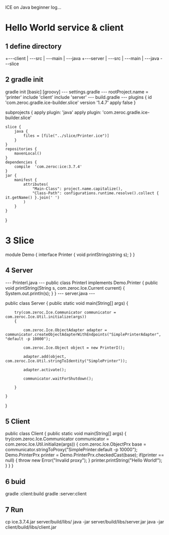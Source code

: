 
ICE on Java beginner log...

# Hello World service & client

## 1 define directory 
+---client
|   \---src
|       \---main
|           \---java
+---server
|   \---src
|       \---main
|           \---java
\---slice 

## 2 gradle init
gradle init
[basic]
[groovy]
--- settings.gradle ---
rootProject.name = 'printer'
include 'client'
include 'server'
--- build.gradle ---
plugins {
    id 'com.zeroc.gradle.ice-builder.slice' version '1.4.7' apply false
}
  
subprojects {
    apply plugin: 'java'
    apply plugin: 'com.zeroc.gradle.ice-builder.slice'
    
    slice {
        java {
            files = [file("../slice/Printer.ice")]
        }
    }
    repositories {
        mavenLocal()
    }
    dependencies {
        compile  'com.zeroc:ice:3.7.4'
    }
    jar {
        manifest {
            attributes(
                "Main-Class": project.name.capitalize(),
                "Class-Path": configurations.runtime.resolve().collect { it.getName() }.join(' ')
            )
        }
    }
}


# 3 Slice
module Demo
{
    interface Printer
    {
        void printString(string s);
    }
}

## 4 Server
--- PrinterI.java ---
public class PrinterI implements Demo.Printer
{
    public void printString(String s, com.zeroc.Ice.Current current)
    {
        System.out.println(s);
    }
}
--- server.java ---

public class Server
{
    public static void main(String[] args)
    {

        try(com.zeroc.Ice.Communicator communicator = com.zeroc.Ice.Util.initialize(args))
        {

            com.zeroc.Ice.ObjectAdapter adapter = communicator.createObjectAdapterWithEndpoints("SimplePrinterAdapter", "default -p 10000");

            com.zeroc.Ice.Object object = new PrinterI();

            adapter.add(object, com.zeroc.Ice.Util.stringToIdentity("SimplePrinter"));

            adapter.activate();

            communicator.waitForShutdown();

        }

    }

}



## 5 Client
public class Client
{
    public static void main(String[] args)
    {
        try(com.zeroc.Ice.Communicator communicator = com.zeroc.Ice.Util.initialize(args))
        {
            com.zeroc.Ice.ObjectPrx base = communicator.stringToProxy("SimplePrinter:default -p 10000");
            Demo.PrinterPrx printer = Demo.PrinterPrx.checkedCast(base);
            if(printer == null)
            {
                throw new Error("Invalid proxy");
            }
            printer.printString("Hello World!");
        }
    }
}

## 6 buid
gradle :client:build
gradle :server:client

## 7 Run
cp ice.3.7.4.jar server/build/libs/
java -jar server/build/libs/server.jar
java -jar client/build/libs/client.jar
